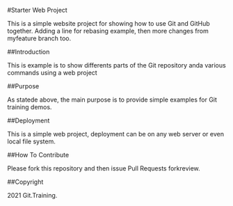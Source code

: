 #Starter Web Project

This is a simple website project for
showing how to use Git and GitHub together. Adding a line for rebasing example, then
more changes from myfeature branch too.

##Introduction

This is example is to show differents parts
of the Git repository anda various commands
using a web project

##Purpose

As statede above, the main purpose is to
provide simple examples for Git training 
demos.

##Deployment

This is a simple web project, deployment
can be on any web server or even local 
file system.

##How To Contribute

Please fork this repository and then issue Pull Requests forkreview.

##Copyright

2021 Git.Training.
